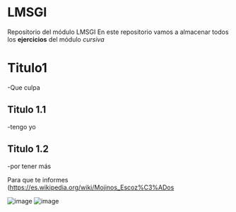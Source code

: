# LMSGI
Repositorio del módulo LMSGI
En este repositorio vamos a almacenar todos los **ejercicios** del módulo
*cursiva*
# Titulo1 
-Que culpa
## Titulo 1.1
-tengo yo
##  Titulo 1.2
-por tener más

Para que te informes (https://es.wikipedia.org/wiki/Mojinos_Escoz%C3%ADos

![image](https://github.com/MarcosCroqueta/LMSGI/assets/145746832/84085341-684e-4e19-aaaf-bf1c6d2fe3d4)  ![image](https://github.com/MarcosCroqueta/LMSGI/assets/145746832/913cd9de-b950-44c5-9b28-95b1eff3d3f1)




